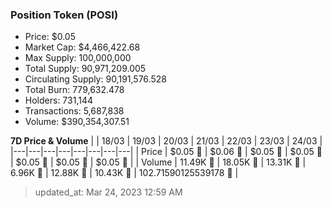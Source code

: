 
  ### Position Token (POSI)
  - Price: $0.05
  - Market Cap: $4,466,422.68
  - Max Supply: 100,000,000
  - Total Supply: 90,971,209.005
  - Circulating Supply: 90,191,576.528
  - Total Burn: 779,632.478
  - Holders: 731,144
  - Transactions: 5,687,838
  - Volume: $390,354,307.51

  **7D Price & Volume**
  | | 18&#x2F;03 | 19&#x2F;03 | 20&#x2F;03 | 21&#x2F;03 | 22&#x2F;03 | 23&#x2F;03 | 24&#x2F;03 |
  |---|---|---|---|---|---|---|---|
  | Price | $0.05 🚀 | $0.06 🚀 | $0.05 🔻 | $0.05 🔻 | $0.05 🔻 | $0.05 🔻 | $0.05 🔻 |
  | Volume | 11.49K 🔻 | 18.05K 🚀 | 13.31K 🔻 | 6.96K 🔻 | 12.88K 🚀 | 10.43K 🔻 | 102.71590125539178 🔻 |

  > updated_at: Mar 24, 2023 12:59 AM
